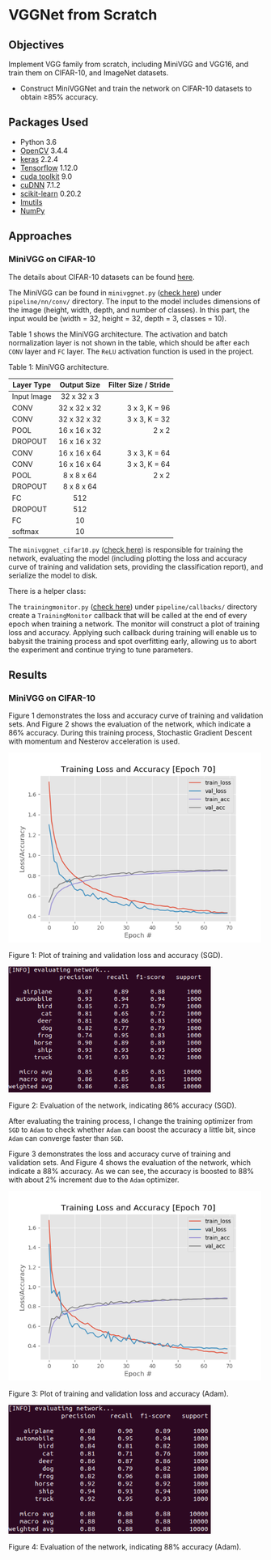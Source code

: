 # VGGNet from Scratch
## Objectives
Implement VGG family from scratch, including MiniVGG and VGG16, and train them on CIFAR-10, and ImageNet datasets.
* Construct MiniVGGNet and train the network on CIFAR-10 datasets to obtain ≥85% accuracy.

## Packages Used
* Python 3.6
* [OpenCV](https://docs.opencv.org/3.4.4/) 3.4.4
* [keras](https://keras.io/) 2.2.4
* [Tensorflow](https://www.tensorflow.org/install/) 1.12.0
* [cuda toolkit](https://developer.nvidia.com/cuda-toolkit) 9.0
* [cuDNN](https://developer.nvidia.com/cudnn) 7.1.2
* [scikit-learn](https://scikit-learn.org/stable/) 0.20.2
* [Imutils](https://github.com/jrosebr1/imutils)
* [NumPy](http://www.numpy.org/)

## Approaches
### MiniVGG on CIFAR-10
The details about CIFAR-10 datasets can be found [here](https://www.cs.toronto.edu/~kriz/cifar.html).

The MiniVGG can be found in `minivggnet.py` ([check here](https://github.com/meng1994412/VGGNet_from_scratch/blob/master/pipeline/nn/conv/minivggnet.py)) under `pipeline/nn/conv/` directory. The input to the model includes dimensions of the image (height, width, depth, and number of classes). In this part, the input would be (width = 32, height = 32, depth = 3, classes = 10).

Table 1 shows the MiniVGG architecture. The activation and batch normalization layer is not shown in the table, which should be after each `CONV` layer and `FC` layer. The `ReLU` activation function is used in the project.

Table 1: MiniVGG architecture.

| Layer Type    | Output Size     | Filter Size / Stride    |
| ------------- |:---------------:| -----------------------:|
| Input Image   | 32 x 32 x 3     |                         |
| CONV          | 32 x 32 x 32    | 3 x 3, K = 96           |
| CONV          | 32 x 32 x 32    | 3 x 3, K = 32           |
| POOL          | 16 x 16 x 32    | 2 x 2                   |
| DROPOUT       | 16 x 16 x 32    |                         |
| CONV          | 16 x 16 x 64    | 3 x 3, K = 64           |
| CONV          | 16 x 16 x 64    | 3 x 3, K = 64           |
| POOL          | 8 x 8 x 64      | 2 x 2                   |
| DROPOUT       | 8 x 8 x 64      |                         |
| FC            | 512             |                         |
| DROPOUT       | 512             |                         |
| FC            | 10              |                         |
| softmax       | 10              |                         |

The `minivggnet_cifar10.py` ([check here](https://github.com/meng1994412/VGGNet_from_scratch/blob/master/minivggnet_cifar10.py)) is responsible for training the network, evaluating the model (including plotting the loss and accuracy curve of training and validation sets, providing the classification report), and serialize the model to disk.

There is a helper class:

The `trainingmonitor.py` ([check here](https://github.com/meng1994412/VGGNet_from_scratch/blob/master/pipeline/callbacks/trainingmonitor.py)) under `pipeline/callbacks/` directory create a `TrainingMonitor` callback that will be called at the end of every epoch when training a network. The monitor will construct a plot of training loss and accuracy. Applying such callback during training will enable us to babysit the training process and spot overfitting early, allowing us to abort the experiment and continue trying to tune parameters.

## Results
### MiniVGG on CIFAR-10
Figure 1 demonstrates the loss and accuracy curve of training and validation sets. And Figure 2 shows the evaluation of the network, which indicate a 86% accuracy. During this training process, Stochastic Gradient Descent with momentum and Nesterov acceleration is used.

<img src="https://github.com/meng1994412/VGGNet_from_scratch/blob/master/output/8809.png" width="500">

Figure 1: Plot of training and validation loss and accuracy (SGD).

<img src="https://github.com/meng1994412/VGGNet_from_scratch/blob/master/output/minivggnet_cifar10_evaluation_2.png" width="400">

Figure 2: Evaluation of the network, indicating 86% accuracy (SGD).

After evaluating the training process, I change the training optimizer from `SGD` to `Adam` to check whether `Adam` can boost the accuracy a little bit, since `Adam` can converge faster than `SGD`.

Figure 3 demonstrates the loss and accuracy curve of training and validation sets. And Figure 4 shows the evaluation of the network, which indicate a 88% accuracy. As we can see, the accuracy is boosted to 88% with about 2% increment due to the `Adam` optimizer.

<img src="https://github.com/meng1994412/VGGNet_from_scratch/blob/master/output/9474.png" width="500">

Figure 3: Plot of training and validation loss and accuracy (Adam).

<img src="https://github.com/meng1994412/VGGNet_from_scratch/blob/master/output/minivggnet_cifar10_evaluation_3.png" width="400">

Figure 4: Evaluation of the network, indicating 88% accuracy (Adam).
